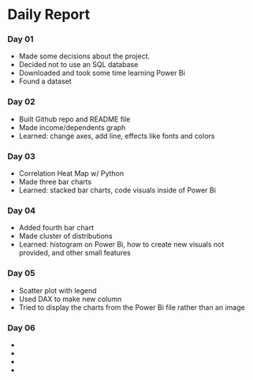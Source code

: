 
# Daily Report

### Day 01 
* Made some decisions about the project.
* Decided not to use an SQL database
* Downloaded and took some time learning Power Bi
* Found a dataset  


### Day 02
* Built Github repo and README file
* Made income/dependents graph
* Learned: change axes, add line, effects like fonts and colors


### Day 03
* Correlation Heat Map w/ Python
* Made three bar charts
* Learned: stacked bar charts, code visuals inside of Power Bi


### Day 04
* Added fourth bar chart
* Made cluster of distributions
* Learned: histogram on Power Bi, how to create new visuals not provided, and other small features


### Day 05
* Scatter plot with legend
* Used DAX to make new column
* Tried to display the charts from the Power Bi file rather than an image

### Day 06
* 
* 
* 
* 
